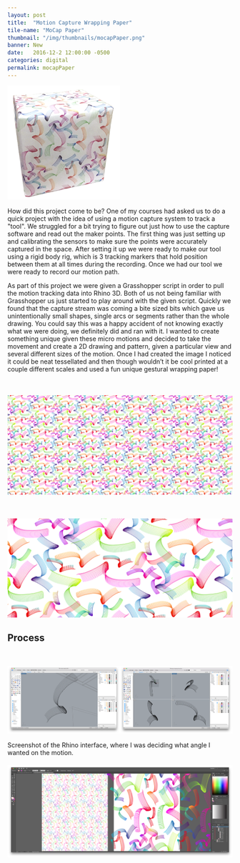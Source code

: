 ```yaml
---
layout: post
title:  "Motion Capture Wrapping Paper"
tile-name: "MoCap Paper"
thumbnail: "/img/thumbnails/mocapPaper.png"
banner: New
date:   2016-12-2 12:00:00 -0500
categories: digital
permalink: mocapPaper
---
```


<div class="image-container"><img src="../img/mocapPaper/box.png" alt="Logo" class="image-center" style="width:50%"/></div>

<!--Get a better picture of this-->

How did this project come to be? One of my courses had asked us to do a quick project with the idea of using a motion capture system to track a "tool". We struggled for a bit trying to figure out just how to use the capture software and read out the maker points. The first thing was just setting up and calibrating the sensors to make sure the points were accurately captured in the space. After setting it up we were ready to make our tool using a rigid body rig, which is 3 tracking markers that hold position between them at all times during the recording. Once we had our tool we were ready to record our motion path. 

As part of this project we were given a Grasshopper script in order to pull the motion tracking data into Rhino 3D. Both of us not being familiar with Grasshopper us just started to play around with the given script. Quickly we found that the capture stream was coming a bite sized bits which gave us unintentionally small shapes, single arcs or segments rather than the whole drawing. You could say this was a happy accident of not knowing exactly what we were doing, we definitely did and ran with it. I wanted to create something unique given these micro motions and decided to take the movement and create a 2D drawing and pattern, given a particular view and several different sizes of the motion. Once I had created the image I noticed it could be neat tessellated and then though wouldn’t it be cool printed at a couple different scales and used a fun unique gestural wrapping paper!


<div class="image-container" style="margin-top:50px;"><img src="../img/mocapPaper/pattern.png" alt="The Pattern"/></div>
<div class="image-container" style="margin-top:50px;"><img src="../img/mocapPaper/patternZoomed.png" alt="The Pattern Zommed In"/></div>


## Process

<!--Image of grasshopper script-->
<!--picture of the tool-->
<!--gif of wanding (possibly a couple side by side 2 or 3)-->
<!--gif of the motion-->

<div class="image-container" style="margin-top:50px;"><img src="../img/mocapPaper/rhino.png" alt="Rhino Screenshot"/></div>

Screenshot of the Rhino interface, where I was deciding what angle I wanted on the motion.

<div class="image-container" style="margin-top:20px;"><img src="../img/mocapPaper/aiScreenshot.png" alt="Illustrator Screenshot"/></div>

